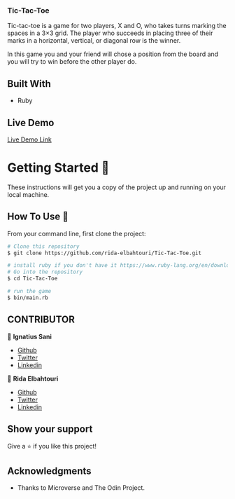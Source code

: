 ### Tic-Tac-Toe

Tic-tac-toe is a game for two players, X and O, who takes turns marking the spaces in a 3×3 grid. The player who succeeds in placing three of their marks in a horizontal, vertical, or diagonal row is the winner.
 
In this game you and your friend will chose a position from the board and you will try to win before the other player do.


## Built With

- Ruby


## Live Demo

[Live Demo Link](https://repl.it/@ridaelbahtouri/Tic-Tac-Toe)


# Getting Started 🚀

These instructions will get you a copy of the project up and running on your local machine.

## How To Use 🔧

From your command line, first clone the project:

```bash
# Clone this repository
$ git clone https://github.com/rida-elbahtouri/Tic-Tac-Toe.git

# install ruby if you don't have it https://www.ruby-lang.org/en/downloads/
# Go into the repository
$ cd Tic-Tac-Toe

# run the game
$ bin/main.rb

```

## CONTRIBUTOR

👤 **Ignatius Sani**

- [Github](https://github.com/ignatius22)
- [Twitter](https://twitter.com/iggy_code)
- [Linkedin](https://www.linkedin.com/in/ignatiussani)

👤 **Rida Elbahtouri**

- [Github](https://github.com/rida-elbahtouri)
- [Twitter](https://twitter.com/RElbahtouri)
- [Linkedin](https://www.linkedin.com/in/rida-elbahtouri-36a8a7185/)

## Show your support

Give a ⭐️ if you like this project!

## Acknowledgments

- Thanks to Microverse and The Odin Project.
